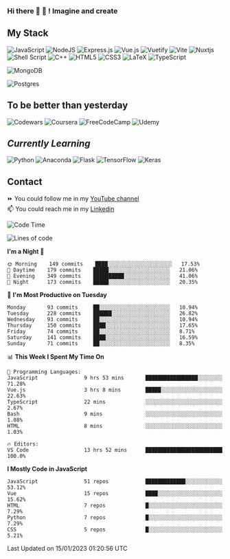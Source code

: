 ### Hi there 👋 🤖 ! Imagine and create

## My Stack
![JavaScript](https://img.shields.io/badge/javascript-%23323330.svg?style=for-the-badge&logo=javascript&logoColor=%23F7DF1E) ![NodeJS](https://img.shields.io/badge/node.js-6DA55F?style=for-the-badge&logo=node.js&logoColor=white) <img alt="Express.js" src="https://img.shields.io/badge/express.js%20-%23404d59.svg?&style=for-the-badge"/> ![Vue.js](https://img.shields.io/badge/vuejs-%2335495e.svg?style=for-the-badge&logo=vuedotjs&logoColor=%234FC08D) ![Vuetify](https://img.shields.io/badge/Vuetify-1867C0?style=for-the-badge&logo=vuetify&logoColor=AEDDFF) ![Vite](https://img.shields.io/badge/vite-%23646CFF.svg?style=for-the-badge&logo=vite&logoColor=white) ![Nuxtjs](https://img.shields.io/badge/Nuxt-002E3B?style=for-the-badge&logo=nuxtdotjs&logoColor=#00DC82) ![Shell Script](https://img.shields.io/badge/shell_script-%23121011.svg?style=for-the-badge&logo=gnu-bash&logoColor=white) ![C++](https://img.shields.io/badge/c++-%2300599C.svg?style=for-the-badge&logo=c%2B%2B&logoColor=white) ![HTML5](https://img.shields.io/badge/html5-%23E34F26.svg?style=for-the-badge&logo=html5&logoColor=white) ![CSS3](https://img.shields.io/badge/css3-%231572B6.svg?style=for-the-badge&logo=css3&logoColor=white) ![LaTeX](https://img.shields.io/badge/latex-%23008080.svg?style=for-the-badge&logo=latex&logoColor=white) ![TypeScript](https://img.shields.io/badge/typescript-%23007ACC.svg?style=for-the-badge&logo=typescript&logoColor=white)
<div>
  <img alt="MongoDB" src ="https://img.shields.io/badge/MongoDB-%234ea94b.svg?&style=for-the-badge&logo=mongodb&logoColor=white"/>
  
  ![Postgres](https://img.shields.io/badge/postgres-%23316192.svg?style=for-the-badge&logo=postgresql&logoColor=white)
</div>

## To be better than yesterday
![Codewars](https://img.shields.io/badge/Codewars-B1361E?style=for-the-badge&logo=codewars&logoColor=grey)
  ![Coursera](https://img.shields.io/badge/Coursera-%230056D2.svg?style=for-the-badge&logo=Coursera&logoColor=white)
  ![FreeCodeCamp](https://img.shields.io/badge/Freecodecamp-%23123.svg?&style=for-the-badge&logo=freecodecamp&logoColor=green)
  ![Udemy](https://img.shields.io/badge/Udemy-A435F0?style=for-the-badge&logo=Udemy&logoColor=white)

## *Currently Learning*
![Python](https://img.shields.io/badge/python-3670A0?style=for-the-badge&logo=python&logoColor=ffdd54) ![Anaconda](https://img.shields.io/badge/Anaconda-%2344A833.svg?style=for-the-badge&logo=anaconda&logoColor=white) 
![Flask](https://img.shields.io/badge/flask-%23000.svg?style=for-the-badge&logo=flask&logoColor=white) ![TensorFlow](https://img.shields.io/badge/TensorFlow-%23FF6F00.svg?style=for-the-badge&logo=TensorFlow&logoColor=white) ![Keras](https://img.shields.io/badge/Keras-%23D00000.svg?style=for-the-badge&logo=Keras&logoColor=white)

## Contact
⏩ You could follow me in my <a href="https://www.youtube.com/c/ViktorJimenezF" target="blank">YouTube channel</a>   <br>
📫 You could reach me in my <a href="https://www.linkedin.com/in/victorjuanjimenez/" target="blank">Linkedin</a>  

<!--START_SECTION:waka-->
![Code Time](http://img.shields.io/badge/Code%20Time-626%20hrs%2053%20mins-blue)

![Lines of code](https://img.shields.io/badge/From%20Hello%20World%20I%27ve%20Written-99%20Thousand%20lines%20of%20code-blue)

**I'm a Night 🦉** 

```text
🌞 Morning    149 commits    ████░░░░░░░░░░░░░░░░░░░░░   17.53% 
🌆 Daytime    179 commits    █████░░░░░░░░░░░░░░░░░░░░   21.06% 
🌃 Evening    349 commits    ██████████░░░░░░░░░░░░░░░   41.06% 
🌙 Night      173 commits    █████░░░░░░░░░░░░░░░░░░░░   20.35%

```
📅 **I'm Most Productive on Tuesday** 

```text
Monday       93 commits     ██░░░░░░░░░░░░░░░░░░░░░░░   10.94% 
Tuesday      228 commits    ██████░░░░░░░░░░░░░░░░░░░   26.82% 
Wednesday    93 commits     ██░░░░░░░░░░░░░░░░░░░░░░░   10.94% 
Thursday     150 commits    ████░░░░░░░░░░░░░░░░░░░░░   17.65% 
Friday       74 commits     ██░░░░░░░░░░░░░░░░░░░░░░░   8.71% 
Saturday     141 commits    ████░░░░░░░░░░░░░░░░░░░░░   16.59% 
Sunday       71 commits     ██░░░░░░░░░░░░░░░░░░░░░░░   8.35%

```


📊 **This Week I Spent My Time On** 

```text
💬 Programming Languages: 
JavaScript               9 hrs 53 mins       █████████████████░░░░░░░░   71.28% 
Vue.js                   3 hrs 8 mins        █████░░░░░░░░░░░░░░░░░░░░   22.63% 
TypeScript               22 mins             ░░░░░░░░░░░░░░░░░░░░░░░░░   2.67% 
Bash                     9 mins              ░░░░░░░░░░░░░░░░░░░░░░░░░   1.08% 
HTML                     8 mins              ░░░░░░░░░░░░░░░░░░░░░░░░░   1.03%

🔥 Editors: 
VS Code                  13 hrs 52 mins      █████████████████████████   100.0%

```

**I Mostly Code in JavaScript** 

```text
JavaScript               51 repos            █████████████░░░░░░░░░░░░   53.12% 
Vue                      15 repos            ████░░░░░░░░░░░░░░░░░░░░░   15.62% 
HTML                     7 repos             █░░░░░░░░░░░░░░░░░░░░░░░░   7.29% 
Python                   7 repos             █░░░░░░░░░░░░░░░░░░░░░░░░   7.29% 
CSS                      5 repos             █░░░░░░░░░░░░░░░░░░░░░░░░   5.21%

```



 Last Updated on 15/01/2023 01:20:56 UTC
<!--END_SECTION:waka-->

<!--
**ViktorJJF/ViktorJJF** is a ✨ _special_ ✨ repository because its `README.md` (this file) appears on your GitHub profile.



Here are some ideas to get you started:

- 🔭 I’m currently working on ...
- 🌱 I’m currently learning ...
- 👯 I’m looking to collaborate on ...
- 🤔 I’m looking for help with ...
- 💬 Ask me about ...
- 📫 How to reach me: ...
- 😄 Pronouns: ...
- ⚡ Fun fact: ...
-->
